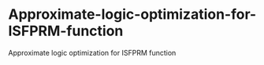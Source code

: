 # Approximate-logic-optimization-for-ISFPRM-function
Approximate logic optimization for ISFPRM function
